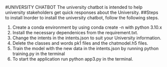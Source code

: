 #UNIVERSITY CHATBOT
The university chatbot is intended to help university stakeholders get quick responses about the University.
##Steps to install
Inorder to install the university chatbot, follow the following steps.
1. Create a conda environment by using conda create -n <your environment name> with python 3.10.x
2. Install the necessary dependenices from the requirement.txt.
3. Change the intents in the intents.json to suit your University information.
4. Delete the classes and words pk1 files and the chatmodel.h5 files.
5. Train the model with the new data in the intents.json by running python training.py in the terminal
6. To start the application run python app3.py in the terminal.

